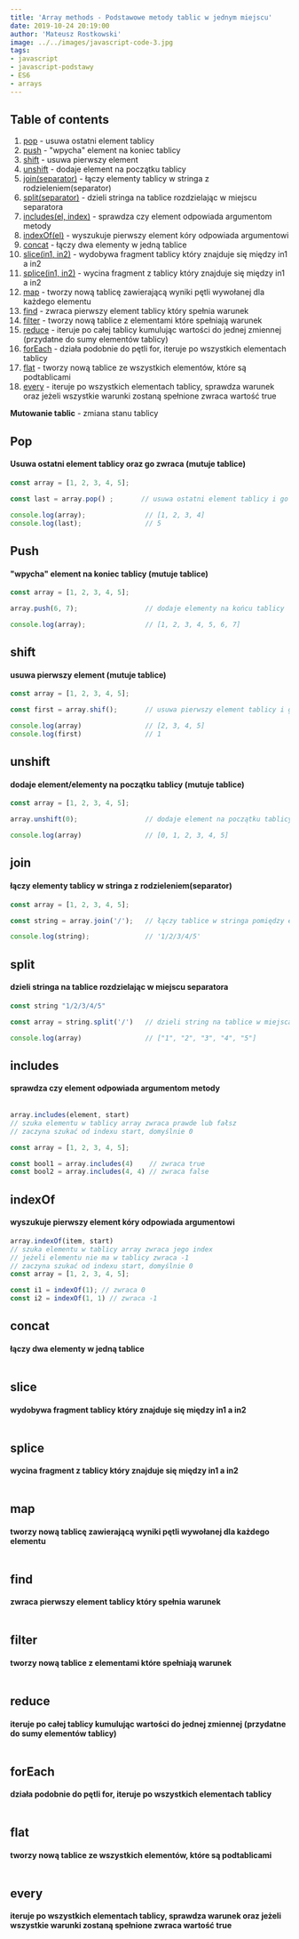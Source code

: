 ```yaml
---
title: 'Array methods - Podstawowe metody tablic w jednym miejscu'
date: 2019-10-24 20:19:00
author: 'Mateusz Rostkowski'
image: ../../images/javascript-code-3.jpg
tags:
- javascript
- javascript-podstawy
- ES6
- arrays
---
```


## Table of contents

1. [pop](#pop) - usuwa ostatni element tablicy
2. [push](#push) - "wpycha" element na koniec tablicy
3. [shift](#shif) - usuwa pierwszy element 
4. [unshift](#unshift) - dodaje element na początku tablicy
5. [join(separator)](#join) - łączy elementy tablicy w stringa z rodzieleniem(separator)
6. [split(separator)](#split) - dzieli stringa na tablice rozdzielając w miejscu separatora
7. [includes(el, index)](#includes) - sprawdza czy element odpowiada argumentom metody
8. [indexOf(el)](#indexof) - wyszukuje pierwszy element kóry odpowiada argumentowi
9. [concat](#concat) - łączy dwa elementy w jedną tablice
10. [slice(in1, in2)](#slice) - wydobywa fragment tablicy który znajduje się między in1 a in2
11. [splice(in1, in2)](#splice) - wycina fragment z tablicy który znajduje się między in1 a in2
12. [map](#map) - tworzy nową tablicę zawierającą wyniki pętli wywołanej dla każdego elementu
13. [find](#find) - zwraca pierwszy element tablicy który spełnia warunek
14. [filter](#filter) - tworzy nową tablice z elementami które spełniają warunek
15. [reduce](#reduce) - iteruje po całej tablicy kumulując wartości do jednej zmiennej (przydatne do sumy elementów tablicy)
16. [forEach](#foreach) - działa podobnie do pętli for, iteruje po wszystkich elementach tablicy
17. [flat](#flat) - tworzy nową tablice ze wszystkich elementów, które są podtablicami
18. [every](#every) - iteruje po wszystkich elementach tablicy, sprawdza warunek oraz jeżeli wszystkie warunki zostaną spełnione zwraca wartość true

**Mutowanie tablic** - zmiana stanu tablicy

## Pop
#### Usuwa ostatni element tablicy oraz go zwraca (mutuje tablice)
```javascript
const array = [1, 2, 3, 4, 5];

const last = array.pop() ;       // usuwa ostatni element tablicy i go zwraca

console.log(array);               // [1, 2, 3, 4]
console.log(last);                // 5
```

## Push
#### "wpycha" element na koniec tablicy (mutuje tablice)

```javascript
const array = [1, 2, 3, 4, 5];

array.push(6, 7);                 // dodaje elementy na końcu tablicy

console.log(array);               // [1, 2, 3, 4, 5, 6, 7]
```

## shift
#### usuwa pierwszy element (mutuje tablice)

```javascript
const array = [1, 2, 3, 4, 5];

const first = array.shif();       // usuwa pierwszy element tablicy i go zwraca

console.log(array)                // [2, 3, 4, 5]
console.log(first)                // 1
```

## unshift
#### dodaje element/elementy na początku tablicy (mutuje tablice)

```javascript
const array = [1, 2, 3, 4, 5];

array.unshift(0);                 // dodaje element na początku tablicy

console.log(array)                // [0, 1, 2, 3, 4, 5]
```

## join
#### łączy elementy tablicy w stringa z rodzieleniem(separator)

```javascript
const array = [1, 2, 3, 4, 5];

const string = array.join('/');   // łączy tablice w stringa pomiędzy elementami wstawia '/'

console.log(string);              // '1/2/3/4/5'
```


## split
#### dzieli stringa na tablice rozdzielając w miejscu separatora

```javascript
const string "1/2/3/4/5"

const array = string.split('/')   // dzieli string na tablice w miejscach separatora

console.log(array)                // ["1", "2", "3", "4", "5"]
```


## includes
#### sprawdza czy element odpowiada argumentom metody

```javascript

array.includes(element, start)
// szuka elementu w tablicy array zwraca prawde lub fałsz
// zaczyna szukać od indexu start, domyślnie 0

const array = [1, 2, 3, 4, 5];

const bool1 = array.includes(4)    // zwraca true
const bool2 = array.includes(4, 4) // zwraca false 
```


## indexOf
#### wyszukuje pierwszy element kóry odpowiada argumentowi

```javascript
array.indexOf(item, start)
// szuka elementu w tablicy array zwraca jego index
// jeżeli elementu nie ma w tablicy zwraca -1
// zaczyna szukać od indexu start, domyślnie 0
const array = [1, 2, 3, 4, 5];

const i1 = indexOf(1); // zwraca 0
const i2 = indexOf(1, 1) // zwraca -1
```


## concat
#### łączy dwa elementy w jedną tablice

```javascript

```


## slice
#### wydobywa fragment tablicy który znajduje się między in1 a in2

```javascript

```


## splice
#### wycina fragment z tablicy który znajduje się między in1 a in2

```javascript

```

## map
#### tworzy nową tablicę zawierającą wyniki pętli wywołanej dla każdego elementu

```javascript

```

## find
#### zwraca pierwszy element tablicy który spełnia warunek

```javascript

```

## filter
#### tworzy nową tablice z elementami które spełniają warunek

```javascript

```

## reduce
#### iteruje po całej tablicy kumulując wartości do jednej zmiennej (przydatne do sumy elementów tablicy)

```javascript

```

## forEach
#### działa podobnie do pętli for, iteruje po wszystkich elementach tablicy

```javascript

```

## flat
#### tworzy nową tablice ze wszystkich elementów, które są podtablicami

```javascript

```

## every 
#### iteruje po wszystkich elementach tablicy, sprawdza warunek oraz jeżeli wszystkie warunki zostaną spełnione zwraca wartość true

```javascript

```


